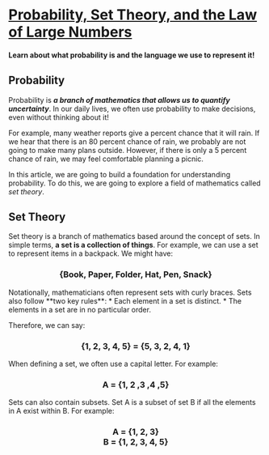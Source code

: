 # [Probability, Set Theory, and the Law of Large Numbers](https://www.codecademy.com/courses/probability-mssp/articles/probability-set-theory-and-the-law-of-large-numbers)

#### Learn about what probability is and the language we use to represent it!

## Probability

Probability is ***a branch of mathematics that allows us to quantify uncertainty***. 
In our daily lives, we often use probability to make decisions, even without thinking about it!

For example, many weather reports give a percent chance that it will rain. 
If we hear that there is an 80 percent chance of rain, we probably are not going to make many plans outside. 
However, if there is only a 5 percent chance of rain, we may feel comfortable planning a picnic.

In this article, we are going to build a foundation for understanding probability. 
To do this, we are going to explore a field of mathematics called *set theory*.

## Set Theory

Set theory is a branch of mathematics based around the concept of sets. 
In simple terms, **a set is a collection of things**. 
For example, we can use a set to represent items in a backpack. 
We might have:
<h3 align="center">
{Book, Paper, Folder, Hat, Pen, Snack}
</h3>
Notationally, mathematicians often represent sets with curly braces. 
Sets also follow **two key rules**:
* Each element in a set is distinct.
* The elements in a set are in no particular order.

Therefore, we can say:
<h3 align="center">
{1, 2, 3, 4, 5} = {5, 3, 2, 4, 1}
</h3>
When defining a set, we often use a capital letter. 
For example:
<h3 align="center">
A = {1, 2 ,3 ,4 ,5}
</h3>
Sets can also contain subsets. 
Set A is a subset of set B if all the elements in A exist within B. 
For example:
<h3 align="center">
A = {1, 2, 3}
<br />
B = {1, 2, 3, 4, 5}
</h3>




